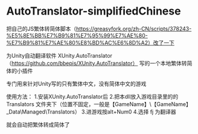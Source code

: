 # AutoTranslator-simplifiedChinese
把自己的JS繁体转简体脚本（https://greasyfork.org/zh-CN/scripts/378243-%E5%8E%BB%E7%B9%81%E7%95%99%E7%AE%80-%E7%B9%81%E7%AE%80%E8%BD%AC%E6%8D%A2）改了一下

为Unity自动翻译软件 XUnity.AutoTranslator（https://github.com/bbepis/XUnity.AutoTranslator） 写的一个本地繁体转简体的小插件

专门用来针对Unity写的只有繁体中文，没有简体中文的游戏

使用方法：
1.安装XUnity.AutoTranslator后
2.把本dll放入游戏目录里的的 Translators 文件夹下（位置不固定，一般是【GameName】\【GameName】_Data\Managed\Translators）
3.进游戏按alt+Num0
4.选择 fj 为翻译器

就会自动把繁体转成简体了

